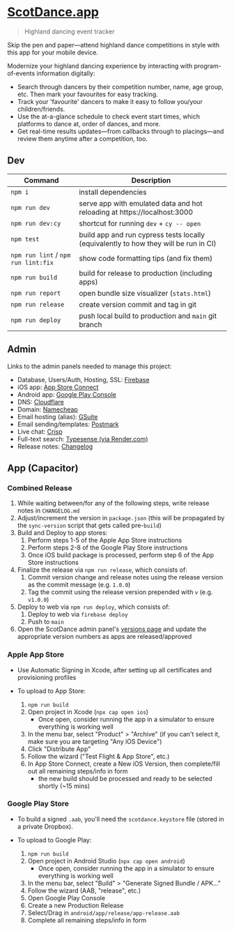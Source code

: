 # [ScotDance.app](https://scotdance.app)

> Highland dancing event tracker

Skip the pen and paper—attend highland dance competitions in style with this app for your mobile device.

Modernize your highland dancing experience by interacting with program-of-events information digitally:
- Search through dancers by their competition number, name, age group, etc. Then mark your favourites for easy tracking.
- Track your 'favourite' dancers to make it easy to follow you/your children/friends.
- Use the at-a-glance schedule to check event start times, which platforms to dance at, order of dances, and more.
- Get real-time results updates—from callbacks through to placings—and review them anytime after a competition, too.

## Dev

Command | Description
--- | ---
`npm i` | install dependencies
`npm run dev` | serve app with emulated data and hot reloading at https://localhost:3000
`npm run dev:cy` | shortcut for running `dev` + `cy -- open`
`npm test` | build app and run cypress tests locally (equivalently to how they will be run in CI)
`npm run lint` / `npm run lint:fix` | show code formatting tips (and fix them)
`npm run build` | build for release to production (including apps)
`npm run report` | open bundle size visualizer (`stats.html`)
`npm run release` | create version commit and tag in git
`npm run deploy` | push local build to production and `main` git branch


## Admin

Links to the admin panels needed to manage this project:

* Database, Users/Auth, Hosting, SSL: [Firebase](https://console.firebase.google.com/u/0/project/firebase-scotdance/database/scotdance/data)
* iOS app: [App Store Connect](https://appstoreconnect.apple.com/apps/1386475626/appstore/ios/version/deliverable)
* Android app: [Google Play Console](https://play.google.com/console/u/0/developers/6715160108161692003/app/4972780107515202457/app-dashboard)
* DNS: [Cloudflare](https://dash.cloudflare.com/f9b1ba7aa72b02f28e63a13fd4aa7184/scotdance.app)
* Domain: [Namecheap](https://ap.www.namecheap.com/domains/domaincontrolpanel/scotdance.app)
* Email hosting (alias): [GSuite](https://admin.google.com)
* Email sending/templates: [Postmark](https://account.postmarkapp.com/servers/4370108/overview)
* Live chat: [Crisp](https://app.crisp.chat/website/160e5d08-deea-4187-a21b-39762a904c26/inbox/)
* Full-text search: [Typesense (via Render.com)](https://dashboard.render.com/)
* Release notes: [Changelog](./CHANGELOG.md)


## App (Capacitor)

### Combined Release

1. While waiting between/for any of the following steps, write release notes in `CHANGELOG.md`
2. Adjust/increment the version in `package.json` (this will be propagated by the `sync-version` script that gets called pre-`build`)
3. Build and Deploy to app stores:
    1. Perform steps 1-5 of the Apple App Store instructions
    2. Perform steps 2-8 of the Google Play Store instructions
    3. Once iOS build package is processed, perform step 6 of the App Store instructions
4. Finalize the release via `npm run release`, which consists of:
    1. Commit version change and release notes using the release version as the commit message (e.g. `1.0.0`)
    2. Tag the commit using the release version prepended with `v` (e.g. `v1.0.0`)
5. Deploy to web via `npm run deploy`, which consists of:
    1. Deploy to web via `firebase deploy`
    2. Push to `main`
6. Open the ScotDance admin panel's [versions page](https://scotdance.app/#/admin/info/versions) and update the appropriate version numbers as apps are released/approved

### Apple App Store

* Use Automatic Signing in Xcode, after setting up all certificates and provisioning profiles
* To upload to App Store:

    1. `npm run build`
    2. Open project in Xcode (`npx cap open ios`)
        - Once open, consider running the app in a simulator to ensure everything is working well
    3. In the menu bar, select "Product" > "Archive" (if you can't select it, make sure you are targeting "Any iOS Device")
    4. Click "Distribute App"
    5. Follow the wizard ("Test Flight & App Store", etc.)
    6. In App Store Connect, create a New iOS Version, then complete/fill out all remaining steps/info in form
        - the new build should be processed and ready to be selected shortly (~15 mins)

### Google Play Store

* To build a signed `.aab`, you'll need the `scotdance.keystore` file (stored in a private Dropbox).
* To upload to Google Play:

    1. `npm run build`
    2. Open project in Android Studio (`npx cap open android`)
        - Once open, consider running the app in a simulator to ensure everything is working well
    3. In the menu bar, select "Build" > "Generate Signed Bundle / APK…"
    4. Follow the wizard (AAB, "release", etc.)
    5. Open Google Play Console
    6. Create a new Production Release
    7. Select/Drag in `android/app/release/app-release.aab`
    8. Complete all remaining steps/info in form

